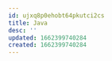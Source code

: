 ```yaml
---
id: ujxq8p0ehobt64pkutci2cs
title: Java
desc: ''
updated: 1662399740284
created: 1662399740284
---
```

